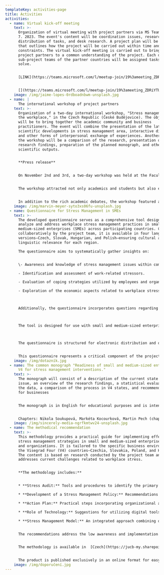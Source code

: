 ```yaml
---
templateKey: activities-page
title: Activities
activities:
  - name: Virtual kick-off meeting
    text: >-
      Organization of virtual meeting with project partners via MS Teams on 3.
      7. 2023. The event's content will be coordination issues, research design,
      distribution of tasks, and desk research. A project plan will be developed
      that outlines how the project will be carried out within time and cost
      constraints. The virtual kick-off meeting is carried out to bring all
      project partners to a common understanding of the project. Each of the
      sub-project teams of the partner countries will be assigned tasks to
      solve.


      [L﻿INK](https://teams.microsoft.com/l/meetup-join/19%3ameeting_ZDRiYTUyZDItNzZjYy00OWFjLThmODMtNTljNzRmZjBlM2Mx%40thread.v2/0?context=%7b%22Tid%22%3a%22c35f5da4-9a03-44e6-8bf9-92833634f6a7%22%2c%22Oid%22%3a%2273abd0a5-b6af-48ce-b78b-74edfd62827e%22%7d)


      [](https://teams.microsoft.com/l/meetup-join/19%3ameeting_ZDRiYTUyZDItNzZjYy00OWFjLThmODMtNTljNzRmZjBlM2Mx%40thread.v2/0?context=%7b%22Tid%22%3a%22c35f5da4-9a03-44e6-8bf9-92833634f6a7%22%2c%22Oid%22%3a%2273abd0a5-b6af-48ce-b78b-74edfd62827e%22%7d)
    image: /img/jaime-lopes-0rdboadnbwm-unsplash.jpg
  - name: |
      The international workshop of project partners 
    text: >-
      Organization of a two-day international workshop, "Stress management in
      the workplace," in the Czech Republic (České Budějovice). The objective
      will be to bring together the academic community and business
      practitioners. The event will combine the presentation of the latest
      scientific developments in stress management area, interactive discussion,
      and other forms of interpersonal exchange of experiences. Another part of
      the workshop will be a comparison of the research, presentation of the
      research findings, preparation of the planned monograph, and other
      scientific outputs.


      **P﻿ress release**


      On November 2nd and 3rd, a two-day workshop was held at the Faculty of Economics, University of South Bohemia in České Budějovice, focusing on the issue of stress and stress management in the business environment. The workshop is a part of project "Readiness of small and medium-sized enterprises in V4 for stress management interventions" which is co-financed by the Governments of Czechia, Hungary, Poland and Slovakia through Visegrad Grants from tInternational Visegrad Fund. This workshop brought together research teams from Visegrád Group countries, specifically teams from Poland (Wroclaw University of Economics and Business), Slovakia (University of Presov), and Hungary (Budapest University of Technology and Economics), in addition to our faculty.


      The workshop attracted not only academics and students but also employment experts, HR specialists, and representatives from the South Bohemian Chamber of Commerce. Discussions during the workshop were intense and open, leading to valuable insights and solutions regarding workplace stress. Participants had the opportunity to share their experiences and find common paths to address the entire issue, benefiting both in theory and practical application for businesses.


      In addition to the rich academic debates, the workshop featured a diverse cultural program that allowed participants to network and enjoy shared activities outside the lecture halls. This workshop was a valuable contribution to all involved and reinforced collaboration between universities and industrial partners in the field of workplace stress management.
    image: /img/marvin-meyer-syto3xs06fu-unsplash.jpg
  - name: Questionnaire for Stress Management in SMEs
    text: >-
      The developed questionnaire serves as a comprehensive tool designed to
      analyze and address workplace stress management practices in small and
      medium-sized enterprises (SMEs) across participating countries. Created
      collaboratively by the project team, it is available in four language
      versions—Czech, Slovak, Hungarian, and Polish—ensuring cultural and
      linguistic relevance for each region.

      The questionnaire aims to systematically gather insights on:


      \- Awareness and knowledge of stress management issues within companies.Implementation and effectiveness of stress management strategies.

      - Identification and assessment of work-related stressors.

      - Evaluation of coping strategies utilized by employees and organizations.

      - Exploration of the economic aspects related to workplace stress.



      Additionally, the questionnaire incorporates questions regarding the organizational profile, enabling a deeper understanding of the context in which these stress management practices operate.   



      The tool is designed for use with small and medium-sized enterprises, with a focus on gathering data from a diverse range of industries. This approach ensures that the findings reflect the varied nature of business environments and the specific challenges SMEs face in managing workplace stress.



      The questionnaire is structured for electronic distribution and optimized for use via digital platforms, facilitating streamlined data collection and analysis. To ensure a consistent approach across regions, each national team was tasked with translating and disseminating the questionnaire, adapting it to their local context while maintaining alignment with the overall research objectives.


      This questionnaire represents a critical component of the project, supporting the development of actionable insights and recommendations for improving stress management practices in SMEs.
    image: /img/dotazník.jpg
  - name: The common monograph "Readiness of small and medium-sized enterprises in
      V4 for stress management interventions."
    text: >-
      The monograph will consist of a description of the current state of the
      issue, an overview of the research findings, a statistical evaluation of
      the data, a comparison of the process in V4 states, and recommendations
      for businesses


      The monograph is in English for educational purposes and is intended primarily for academic and pedagogical use, but also for professionals in the field and other interest groups.On the basis of the available budget and the publisher's quotation valid at the time of publication, 160 copies of the 175-page monograph were agreed and paid for. This quantification reflected both the financial possibilities of the project and the expected demand among academic institutions and the professional public. Recommendations for practice have then been developed from the monograph. 


      Chapters: Nikola Soukupová, Markéta Kocourková, Martin Pech (chap. 1, 2, 6, 7, 8); Jana Klicnarová, Jan Fiala, Tomáš Roskovec (chap. 6, 7); Zuzana Birknerová, Lucia Zbihlejová (chap. 3); Dorota Molek-Winiarska, Jakub Drzewiecki (chap. 4); Ágota Kun, Hajnalka Turóczi, Péter Balogh (chap. 5).
    image: /img/sincerely-media-ngrfkmtwv24-unsplash.jpg
  - name: The methodical recommendation
    text: >-
      This methodology provides a practical guide for implementing effective
      stress management strategies in small and medium-sized enterprises (SMEs)
      and organizations. It is tailored to the specific business environments of
      the Visegrad Four (V4) countries—Czechia, Slovakia, Poland, and Hungary.
      The content is based on research conducted by the project team and
      addresses current challenges related to workplace stress.


      **The methodology includes:**


      * **Stress Audit:** Tools and procedures to identify the primary stressors in the workplace.

      * **Development of a Stress Management Policy:** Recommendations for establishing clear goals and procedures, supported by a comprehensive communication strategy.

      * **Action Plan:** Practical steps incorporating organizational and individual interventions, such as training, ergonomic improvements, and employee well-being support.

      * **Role of Technology:** Suggestions for utilizing digital tools to monitor and mitigate stress.

      * **Stress Management Model:** An integrated approach combining organizational and individual measures.


      The recommendations address the low awareness and implementation of stress management practices in enterprises. They equip businesses with tools to prevent the negative impacts of stress, such as burnout, turnover, and decreased productivity, while supporting sustainability and competitiveness.


      The methodology is available in  [Czech](https://jucb-my.sharepoint.com/:b:/g/personal/nsoukupova_jcu_cz/EdC-GLMtnC9MpKp-EcdL65sBzEmSn2csKVyBUz46qwixQw?e=nzSm6o), [Slovak](https://jucb-my.sharepoint.com/:b:/g/personal/nsoukupova_jcu_cz/ESk47IHHqtZCkks5fo5KZNcBAuIVjSQJEQLnEecS0GjRag?e=zqlYXT), [Polish](https://jucb-my.sharepoint.com/:b:/g/personal/nsoukupova_jcu_cz/ESi5GHKf9QRAm85vv8xSoQIBKUFMocCSimgUHqKXjt560w?e=G2UIth), and [Hungarian](https://jucb-my.sharepoint.com/:b:/g/personal/nsoukupova_jcu_cz/Ee6HgownkkNLgLhkXK9624MBeFeMdpaG9Kdmf7mRYEURIA?e=QmyYR7).


      The product is published exclusively in an online format for easy distribution and efficient dissemination. To download the methodology, click the link below.
    image: /img/doporučení.jpg
---
```


